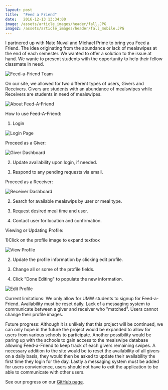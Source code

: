 ```yaml
---
layout: post
title:  "Feed a Friend"
date:   2016-12-13 13:34:00
image: /assets/article_images/header/fall.JPG
image2: /assets/article_images/header/fall_mobile.JPG
---
```


I partnered up with Nate Nuval and Michael Prime to bring you Feed a Friend. The idea originating from the abundance or lack of mealswipes
at the end of each semester. We wanted to offer a solution to the issue at hand. We wante to present students with the opportunity to help 
their fellow classmate in need.

![Feed-a-Friend Team](https://chelseairizarry.github.io/assets/article_images/feedafriend/team3.JPG)

On our site, we allowed for two different types of users, Givers and Receivers. Givers are students with an abundance of mealswipes while 
Receivers are students in need of mealswipes. 

![About Feed-A-Friend](https://chelseairizarry.github.io/assets/article_images/feedafriend/about.JPG)

How to use Feed-A-Friend:
1) Login

![Login Page](https://chelseairizarry.github.io/assets/article_images/feedafriend/frontpage.JPG)

Proceed as a Giver:

![Giver Dashboard](https://chelseairizarry.github.io/assets/article_images/feedafriend/testg.JPG)

2) Update availability upon login, if needed.

3) Respond to any pending requests via email.

Proceed as a Receiver:

![Receiver Dashboard](https://chelseairizarry.github.io/assets/article_images/feedafriend/testr.JPG)

2) Search for available mealswips by user or meal type.

3) Request desired meal time and user.

4) Contact user for location and confirmation.

Viewing or Updating Profile:

1)Click on the profile image to expand textbox

![View Profile](https://chelseairizarry.github.io/assets/article_images/feedafriend/profile.JPG)

2) Update the profile information by clicking edit profile. 

3) Change all or some of the profile fields.

4) Click "Done Editing" to populate the new information. 

![Edit Profile](https://chelseairizarry.github.io/assets/article_images/feedafriend/edit.JPG)

Current limitations:
We only allow for UMW students to signup for Feed-a-Friend. Availability must be reset daily. Lack of a messaging system to communicate 
between a giver and receiver who "matched". Users cannot change their profile images.

Future progress:
Although it is unlikely that this project will be continued, we can only hope in the future the project would be expanded to allow for users 
from various schools to participate. Another possibility would be paring up with the schools to gain access to the mealswipe database 
allowing Feed-a-Friend to keep track of each givers remaining swipes. A necessary addition to the site would be to reset the availability of all givers
on a daily basis, they would then be asked to update their availability the first time they login for the day. Lastly a messaging system must be 
added for users convienience, users should not have to exit the application to be able to communicate with other users.

See our progress on our [GitHub page](https://github.com/nnuval/FeedAFriend).
